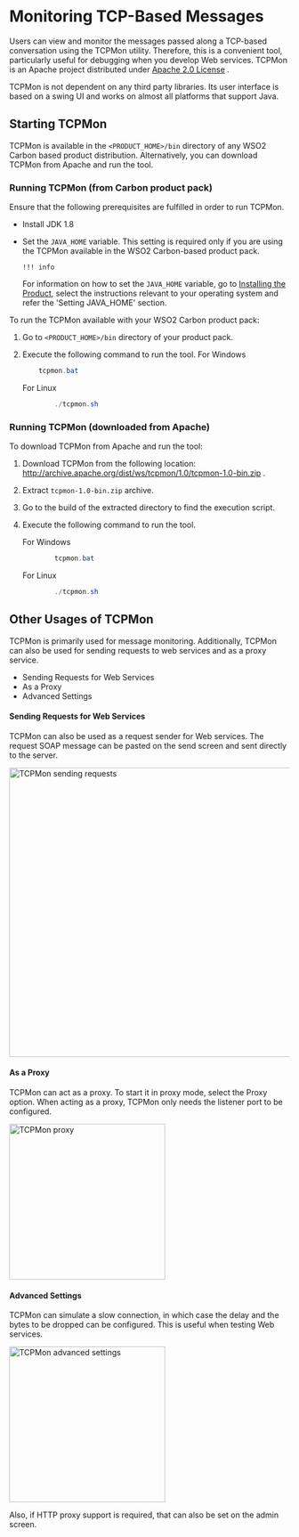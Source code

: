 # Monitoring TCP-Based Messages

Users can view and monitor the messages passed along a TCP-based conversation using the TCPMon utility. Therefore, this is a convenient tool, particularly useful for debugging when you develop Web services. TCPMon is an Apache project distributed under [Apache 2.0 License](http://www.apache.org/licenses/LICENSE-2.0.html) .

TCPMon is not dependent on any third party libraries. Its user interface is based on a swing UI and works on almost all platforms that support Java.


## Starting TCPMon

TCPMon is available in the `<PRODUCT_HOME>/bin` directory of any WSO2 Carbon based product distribution. Alternatively, you can download TCPMon from Apache and run the tool.


### Running TCPMon (from Carbon product pack)

Ensure that the following prerequisites are fulfilled in order to run TCPMon.

-   Install JDK 1.8
-   Set the `JAVA_HOME` variable. This setting is required only if you are using the TCPMon available in the WSO2 Carbon-based product pack.

        !!! info
    For information on how to set the `JAVA_HOME` variable, go to [Installing the Product]({{base_path}}/install-and-setup/install/installing-the-product/installing-api-m-runtime/), select the instructions relevant to your operating system and refer the 'Setting JAVA\_HOME' section.


To run the TCPMon available with your WSO2 Carbon product pack:

1.  Go to `<PRODUCT_HOME>/bin` directory of your product pack.
2.  Execute the following command to run the tool.
    For Windows

    ``` java
        tcpmon.bat
    ```

    For Linux

    ``` java
            ./tcpmon.sh
    ```

### Running TCPMon (downloaded from Apache)

To download TCPMon from Apache and run the tool:

1.  Download TCPMon from the following location: <http://archive.apache.org/dist/ws/tcpmon/1.0/tcpmon-1.0-bin.zip> .
2.  Extract `tcpmon-1.0-bin.zip` archive.
3.  Go to the build of the extracted directory to find the execution script.
4.  Execute the following command to run the tool.

    For Windows

    ``` java
            tcpmon.bat
    ```

    For Linux

    ``` java
            ./tcpmon.sh
    ```

## Other Usages of TCPMon

TCPMon is primarily used for message monitoring. Additionally, TCPMon can also be used for sending requests to web services and as a proxy service.

-   Sending Requests for Web Services
-   As a Proxy
-   Advanced Settings

#### Sending Requests for Web Services

TCPMon can also be used as a request sender for Web services. The request SOAP message can be pasted on the send screen and sent directly to the server.

<a href="{{base_path}}/assets/img/administer/tcpmon_screen4.png"><img src="{{base_path}}/assets/img/administer/tcpmon_screen4.png" alt="TCPMon sending requests" name="TCPMon sending requests" width="520"></a>

#### As a Proxy

TCPMon can act as a proxy. To start it in proxy mode, select the Proxy option. When acting as a proxy, TCPMon only needs the listener port to be configured.

<a href="{{base_path}}/assets/img/administer/tcpmon_screen5.png"><img src="{{base_path}}/assets/img/administer/tcpmon_screen5.png" alt="TCPMon proxy" name="TCPMon proxy" width="280"></a>

#### Advanced Settings

TCPMon can simulate a slow connection, in which case the delay and the bytes to be dropped can be configured. This is useful when testing Web services.

<a href="{{base_path}}/assets/img/administer/tcpmon_screen6.png"><img src="{{base_path}}/assets/img/administer/tcpmon_screen6.png" alt="TCPMon advanced settings" name="TCPMon advanced settings" width="280"></a>

Also, if HTTP proxy support is required, that can also be set on the admin screen.

